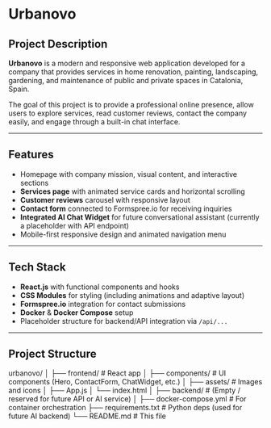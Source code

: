 # Urbanovo 

## Project Description

**Urbanovo** is a modern and responsive web application developed for a company that provides services in home renovation, painting, landscaping, gardening, and maintenance of public and private spaces in Catalonia, Spain.

The goal of this project is to provide a professional online presence, allow users to explore services, read customer reviews, contact the company easily, and engage through a built-in chat interface.

---

##  Features

- Homepage with company mission, visual content, and interactive sections
- **Services page** with animated service cards and horizontal scrolling
- **Customer reviews** carousel with responsive layout
- **Contact form** connected to Formspree.io for receiving inquiries
- **Integrated AI Chat Widget** for future conversational assistant (currently a placeholder with API endpoint)
- Mobile-first responsive design and animated navigation menu

---

##  Tech Stack

- **React.js** with functional components and hooks
- **CSS Modules** for styling (including animations and adaptive layout)
- **Formspree.io** integration for contact submissions
- **Docker** & **Docker Compose** setup
- Placeholder structure for backend/API integration via `/api/...`

---

##  Project Structure
urbanovo/
│
├── frontend/ # React app
│ ├── components/ # UI components (Hero, ContactForm, ChatWidget, etc.)
│ ├── assets/ # Images and icons
│ ├── App.js
│ └── index.html
│
├── backend/ # (Empty / reserved for future API or AI service)
│
├── docker-compose.yml # For container orchestration
├── requirements.txt # Python deps (used for future AI backend)
└── README.md # This file
